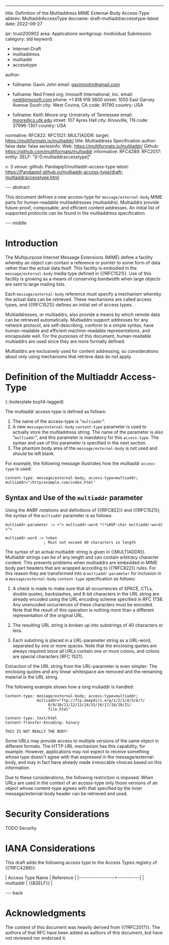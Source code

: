 ---
title: Definition of the Multiaddress MIME External-Body Access-Type
abbrev: MultiaddrAccessType
docname: draft-multiaddraccesstype-latest
date: 2022-09-27

ipr: trust200902
area: Applications
workgroup: Invdividual Submission
category: std
keyword:
 - Internet-Draft
 - multiaddress
 - multiaddr
 - accesstype

author:
 - fullname: Gavin John
   email: gavinnjohn@gmail.com

 - fullname: Ned Freed
   org: Innosoft International, Inc.
   email: ned@innosoft.com
   phone: +1 818 919 3600
   street: 1050 East Garvey Avenue South
   city: West Covina, CA
   code: 91790
   country: USA

 - fullname: Keith Moore
   org: University of Tennessee
   email: moore@cs.utk.edu
   street: 107 Ayres Hall
   city: Knoxville, TN
   code: 37996-1301
   country: USA

normative:
  RFC822:
  RFC1521:
  MULTIADDR:
    target: https://multiformats.io/multiaddr/
    title: Multiaddress Specification
    author: false
    date: false
    seriesinfo:
      Web: https://multiformats.io/multiaddr/
      Github: https://github.com/multiformats/multiaddr
informative:
  RFC4289:
  RFC2017:
entity:
  SELF: "[I-D.multiaddraccesstype]"

v: 3
venue:
  github: Pandapip1/multiaddr-access-type
  latest: https://Pandapip1.github.io/multiaddr-access-type/draft-multiaddraccesstype.html

--- abstract

This document defines a new access-type for `message/external-body` MIME parts for human-readable multiaddresses (multiaddrs). Multiaddrs provide future-proof, composable, and efficient content addresses. An initial list of supported protocols can be found in the multiaddress specification.

--- middle

# Introduction

The Multipurpose Internet Message Extensions (MIME) define a facility whereby an object can contain a reference or pointer to some form of data rather than the actual data itself. This facility is embodied in the `message/external-body` media type defined in {{!RFC1521}}. Use of this facility is growing as a means of conserving bandwidth when large objects are sent to large mailing lists.

Each `message/external-body` reference must specify a mechanism whereby the actual data can be retrieved. These mechanisms are called access types, and {{!RFC1521}} defines an initial set of access types.

Multiaddresses, or multiaddrs, also provide a means by which remote data can be retrieved automatically. Multiaddrs support addresses for any network protocol, are self-describing, conform to a simple syntax, have human-readable and efficient machine-readable representations, and encapsulate well. For the purposes of this document, human-readable multiaddrs are used since they are more formally defined.

Multiaddrs are exclusively used for content addressing, so considerations about only using mechanisms that retrieve data do not apply.

# Definition of the Multiaddr Access-Type

{::boilerplate bcp14-tagged}

The multiaddr access-type is defined as follows:

1. The name of the access-type is "`multiaddr`".
2. A new `message/external-body` `content-type` parameter is used to actually store the multiaddress string. The name of the parameter is also "`multiaddr`", and this parameter is mandatory for this `access-type`. The syntax and use of this parameter is specified in the next section.
3. The phantom body area of the `message/external-body` is not used and should be left blank.

For example, the following message illustrates how the multiaddr `access-type` is used:

```
Content-type: message/external-body; access-type=multiaddr; multiaddr="/http/example.com/index.html"
```

## Syntax and Use of the `multiaddr` parameter

Using the ANBF notations and definitions of {{!RFC822}} and {{!RFC1521}}, the syntax of the `multiaddr` parameter is as follows:

```text
multiaddr-parameter := <"> multiaddr-word *(*LWSP-char multiaddr-word) <">

multiaddr-word := token
                 ; Must not exceed 40 characters in length
```

The syntax of an actual multiaddr string is given in {{MULTIADDR}}. Multiaddr strings can be of any length and can contain arbitrary character content. This presents problems when multiaddrs are embedded in MIME body part headers that are wrapped according to {{?RFC822}} rules. For this reason they are transformed into a `multiaddr-parameter` for inclusion in a `message/external-body` `content-type` specification as follows:

1. A check is made to make sure that all occurrences of SPACE, CTLs, double quotes, backslashes, and 8-bit characters in the URL string are already encoded using the URL encoding scheme specified in RFC 1738. Any unencoded occurrences of these characters must be encoded.  Note that the result of this operation is nothing more than a different representation of the original URL.
2. The resulting URL string is broken up into substrings of 40 characters or less.

3. Each substring is placed in a URL-parameter string as a URL-word, separated by one or more spaces.  Note that the enclosing quotes are always required since all URLs contain one or more colons, and colons are special characters [RFC 1521].

Extraction of the URL string from the URL-parameter is even simpler: The enclosing quotes and any linear whitespace are removed and the remaining material is the URL string.
   
The following example shows how a long muliaddr is handled:

```text
Content-type: message/external-body; access-type=multiaddr;
              multiaddr="ftp://ftp.deepdirs.org/1/2/3/4/5/6/7/
                   8/9/10/11/12/13/14/15/16/17/18/20/21/
                   file.html"

Content-type: text/html
Content-Transfer-Encoding: binary

THIS IS NOT REALLY THE BODY!
```

   Some URLs may provide access to multiple versions of the same object
   in different formats. The HTTP URL mechanism has this capability, for
   example.  However, applications may not expect to receive something
   whose type doesn't agree with that expressed in the
   message/external-body, and may in fact have already made irrevocable
   choices based on this information.

   Due to these considerations, the following restriction is imposed:
   When URLs are used in the context of an access-type only those
   versions of an object whose content-type agrees with that specified
   by the inner message/external-body header can be retrieved and used.

# Security Considerations

TODO Security

# IANA Considerations

This draft adds the following access type to the Access Types registry of {{?RFC4289}}:

| Access Type Name |	Reference |
|-----------------:+-----------|
| multiaddr        | {{&SELF}} |

--- back

# Acknowledgments

The content of this document was heavily derived from {{?RFC2017}}. The authors of that RFC have been added as authors of this document, but have not reviewed nor endorsed it.
